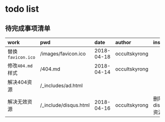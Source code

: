# todo list

## **待完成事项清单**

|work|pwd|date|author|instruction|
|:---|:---|:---|:---|:---|
|替换`favicon.ico`|/images/favicon.ico|2018-04-18|occultskyrong||
|修改`404.md`样式|/404.md|2018-04-14|occultskyrong||
|解决404资源|/_includes/ad.html|||
|解决无效资源|/_include/disqus.html|2018-04-16|occultskyrong|删除disqus.com/embed.js资源|
